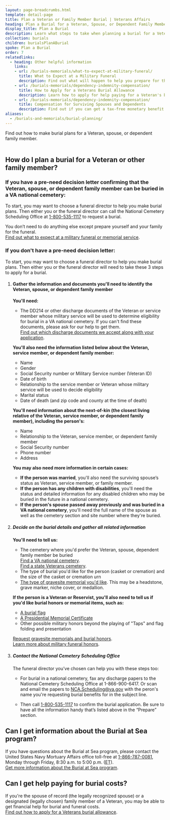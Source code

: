 ```yaml
---
layout: page-breadcrumbs.html
template: detail-page
title: Plan a Veteran or Family Member Burial | Veterans Affairs
heading: Plan a Burial for a Veteran, Spouse, or Dependent Family Member
display_title: Plan a Burial
description: Learn what steps to take when planning a burial for a Veteran, spouse, or dependent family member. Find out how to choose a funeral director, get information about Burial at Sea, and apply for financial support to help with burial costs. 
collection: burials
children: burialsPlanABurial
spoke: Plan a Burial
order: 7
relatedlinks:
  - heading: Other helpful information
    links:
    - url: /burials-memorials/what-to-expect-at-military-funeral/
      title: What to Expect at a Military Funeral
      description: Find out what will happen to help you prepare for this day.
    - url: /burials-memorials/dependency-indemnity-compensation/
      title: How to Apply for a Veterans Burial Allowance
      description: Learn how to apply for help paying for a Veteran's burial and funeral costs.
    - url: /burials-memorials/dependency-indemnity-compensation/
      title: Compensation for Surviving Spouses and Dependents
      description: Find out if you can get a tax-free monetary benefit called Dependency and Indemnity Compensation (DIC).
aliases:
  - /burials-and-memorials/burial-planning/
---
```


<div class="va-introtext">
Find out how to make burial plans for a Veteran, spouse, or dependent family member.
</div>

<br>

## How do I plan a burial for a Veteran or other family member?

### If you have a pre-need decision letter confirming that the Veteran, spouse, or dependent family member can be buried in a VA national cemetery:

To start, you may want to choose a funeral director to help you make burial plans. Then either you or the funeral director can call the National Cemetery Scheduling Office at <a href="tel:+18005351117">1-800-535-1117</a> to request a burial.

You don’t need to do anything else except prepare yourself and your family for the funeral. <br>
[Find out what to expect at a military funeral or memorial service](/burials-memorials/what-to-expect-at-military-funeral/).

### If you don't have a pre-need decision letter:

To start, you may want to choose a funeral director to help you make burial plans. Then either you or the funeral director will need to take these 3 steps to apply for a burial.

<ol class="process">
<li class="process-step list-one">

#### Gather the information and documents you'll need to identify the Veteran, spouse, or dependent family member

**You'll need:**

 - The DD214 or other discharge documents of the Veteran or service member whose military service will be used to determine eligibility for burial in a VA national cemetery. If you can't find these documents, please ask for our help to get them. <br>
 [Find out which discharge documents we accept along with your application](https://www.cem.va.gov/CEM/hmm/discharge_documents.asp).

**You'll also need the information listed below about the Veteran, service member, or dependent family member:**

 - Name
 - Gender
 - Social Security number or Military Service number (Veteran ID)
 - Date of birth
 - Relationship to the service member or Veteran whose military service will be used to decide eligibility
 - Marital status
 - Date of death (and zip code and county at the time of death)

**You'll need information about the next-of-kin (the closest living relative of the Veteran, service member, or dependent family member), including the person's:**

   - Name
   - Relationship to the Veteran, service member, or dependent family member
   - Social Security number
   - Phone number
   - Address

**You may also need more information in certain cases:**

- **If the person was married**, you'll also need the surviving spouse’s status as Veteran, service member, or family member.
- **If the person has any children with disabilities**, you'll need the status and detailed information for any disabled children who may be buried in the future in a national cemetery.
- **If the person's spouse passed away previously and was buried in a VA national cemetery**, you'll need the full name of the spouse as well as the cemetery section and site number where they're buried.

 </li>

 <li class="process-step list-two">

##### Decide on the burial details and gather all related information

**You'll need to tell us:**

 - The cemetery where you'd prefer the Veteran, spouse, dependent family member be buried <br>
 [Find a VA national cemetery](/find-locations/).<br>
 [Find a state Veterans cemetery](https://www.cem.va.gov/grants/veterans_cemeteries.asp).
 - The type of burial you'd like for the person (casket or cremation) and the size of the casket or cremation urn
 - [The type of gravesite memorial you'd like](/burials-memorials/memorial-items/headstones-markers-medallions/). This may be a headstone, grave marker, niche cover, or medallion.

**If the person is a Veteran or Reservist, you'll also need to tell us if you'd like burial honors or memorial items, such as:**
 - [A burial flag](/burials-memorials/memorial-items/burial-flags/)
 - [A Presidential Memorial Certificate](/burials-memorials/memorial-items/presidential-memorial-certificates/)
 - Other possible military honors beyond the playing of "Taps" and flag folding and presentation

 [Request gravesite memorials and burial honors](/burials-memorials/memorial-items/).<br>
 [Learn more about military funeral honors](https://www.cem.va.gov/CEM/military_funeral_honors.asp).

</li>

<li class="process-step list-three">

##### Contact the National Cemetery Scheduling Office

The funeral director you’ve chosen can help you with these steps too:

- For burial in a national cemetery, fax any discharge papers to the National Cemetery Scheduling Office at 1-866-900-6417. Or scan and email the papers to [NCA.Scheduling@va.gov](mailto:NCA.Scheduling@va.gov) with the peron's name you're requesting burial benefits for in the subject line.

- Then call <a href="tel:+18005351117">1-800-535-1117</a> to confirm the burial application. Be sure to have all the information handy that’s listed above in the “Prepare” section.

</li>
</ol>

## Can I get information about the Burial at Sea program?

If you have questions about the Burial at Sea program, please contact the United States Navy Mortuary Affairs office toll-free at <a href="tel:+18667870081">1-866-787-0081</a>, Monday through Friday, 8:30 a.m. to 5:00 p.m. (<abbr title="eastern time">ET</abbr>). <br>
[Get more information about the Burial at Sea program](http://www.navy.mil/navydata/nav_legacy.asp?id=204).

## Can I get help paying for burial costs?

If you're the spouse of record (the legally recognized spouse) or a designated (legally chosen) family member of a Veteran, you may be able to get financial help for burial and funeral costs. <br>
[Find out how to apply for a Veterans burial allowance](/burials-memorials/veterans-burial-allowance/).
